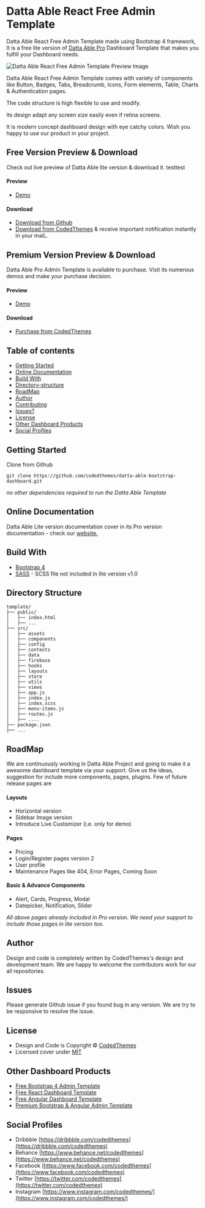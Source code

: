 # Datta Able React Free Admin Template

Datta Able React Free Admin Template made using Bootstrap 4 framework, It is a free lite version of [Datta Able Pro](https://codedthemes.com/item/datta-able-react-admin-template/) Dashboard Template that makes you fulfill your Dashboard needs.

![Datta Able React Free Admin Template Preview Image](https://codedthemes.com/wp-content/uploads/edd/2019/05/datta-bootstrap-free.jpg)

Datta Able React Free Admin Template comes with variety of components like Button, Badges, Tabs, Breadcrumb, Icons, Form elements, Table, Charts & Authentication pages.

The code structure is high flexible to use and modify.

Its design adapt any screen size easily even if retina screens.

It is modern concept dashboard design with eye catchy colors. Wish you happy to use our product in your project.

## Free Version Preview & Download

Check out live preview of Datta Able lite version & download it.
testtest

#### Preview

- [Demo](https://codedthemes.com/demos/admin-templates/datta-able/react/free)

#### Download

- [Download from Github](https://github.com/codedthemes/datta-able-free-react-admin-template)
- [Download from CodedThemes](https://codedthemes.com/item/datta-able-react-free-admin-template/) & receive important notification instantly in your maiL.

## Premium Version Preview & Download

Datta Able Pro Admin Template is available to purchase. Visit its numerous demos and make your purchase decision.

#### Preview

- [Demo](https://codedthemes.com/demos/admin-templates/datta-able/react/default/dashboard/default)

#### Download

- [Purchase from CodedThemes](https://codedthemes.com/item/datta-able-react-admin-template/)

## Table of contents

- [Getting Started](#getting-started)
- [Online Documentation](#online-documentation)
- [Build With](#build-with)
- [Directory-structure](#directory-structure)
- [RoadMap](#roadmap)
- [Author](#author)
- [Contributing](#contributing)
- [Issues?](#issues)
- [License](#license)
- [Other Dashboard Products](#other-dashboard-products)
- [Social Profiles](#social-profiles)

## Getting Started

Clone from Github

```
git clone https://github.com/codedthemes/datta-able-bootstrap-dashboard.git
```

_no other dependencies required to run the Datta Able Template_

## Online Documentation

Datta Able Lite version documentation cover in its Pro version documentation - check our [website.](https://codedthemes.com/demos/admin-templates/datta-able/react/docs/)

## Build With

- [Bootstrap 4](https://getbootstrap.com/)
- [SASS](https://sass-lang.com/) - SCSS file not included in lite version v1.0

## Directory Structure

```
template/
├── public/
│   ├── index.html
│   ├── ...
├── src/
│   ├── assets
│   ├── components
│   ├── config
│   ├── contexts
│   ├── data
│   ├── firebase
│   ├── hooks
│   ├── layouts
│   ├── store
│   ├── utils
│   ├── views
│   ├── app.js
│   ├── index.js
│   ├── index.scss
│   ├── menu-items.js
│   ├── routes.js
│   ├── ....
├── package.json
├── ...
```

## RoadMap

We are continuously working in Datta Able Project and going to make it a awesome dashboard template via your support. Give us the ideas, suggestion for include more components, pages, plugins. Few of future release pages are

#### Layouts

- Horizontal version
- Sidebar Image version
- Introduce Live Customizer (i.e. only for demo)

#### Pages

- Pricing
- Login/Register pages version 2
- User profile
- Maintenance Pages like 404, Error Pages, Coming Soon

#### Basic & Advance Components

- Alert, Cards, Progress, Modal
- Datepicker, Notification, Slider

_All above pages already included in Pro version. We need your support to include those pages in lite version too._

## Author

Design and code is completely written by CodedThemes's design and development team. We are happy to welcome the contributors work for our all repositories.

## Issues

Please generate Github issue if you found bug in any version. We are try to be responsive to resolve the issue.

## License

- Design and Code is Copyright &copy; [CodedThemes](https://www.codedthemes.com)
- Licensed cover under [MIT](https://github.com/codedthemes/datta-able-bootstrap-dashboard/blob/master/LICENSE)

## Other Dashboard Products

- [Free Bootstrap 4 Admin Template](https://codedthemes.com/item/category/free-templates/free-bootstrap-admin-templates)
- [Free React Dashboard Template](https://codedthemes.com/item/category/free-templates/free-react-admin-templates)
- [Free Angular Dashboard Template](https://codedthemes.com/item/category/free-templates/free-angular-admin-templates)
- [Premium Bootstrap & Angular Admin Template](https://codedthemes.com/item/category/templates/admin-templates/)

## Social Profiles

- Dribbble [https://dribbble.com/codedthemes](https://dribbble.com/codedthemes)
- Behance [https://www.behance.net/codedthemes](https://www.behance.net/codedthemes)
- Facebook [https://www.facebook.com/codedthemes](https://www.facebook.com/codedthemes)
- Twitter [https://twitter.com/codedthemes](https://twitter.com/codedthemes)
- Instagram [https://www.instagram.com/codedthemes/](https://www.instagram.com/codedthemes/)
